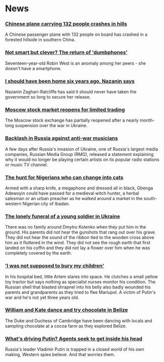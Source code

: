 # News
### [Chinese plane carrying 132 people crashes in hills](https://www.bbc.com/news/world-asia-china-60819760)
A Chinese passenger plane with 132 people on board has crashed in a forested hillside in southern China.
### [Not smart but clever? The return of 'dumbphones'](https://www.bbc.com/news/business-60763168)
Seventeen-year-old Robin West is an anomaly among her peers - she doesn't have a smartphone.
### [I should have been home six years ago, Nazanin says](https://www.bbc.com/news/uk-60819018)
Nazanin Zaghari-Ratcliffe has said it should never have taken the government so long to secure her release. 
### [Moscow stock market reopens for limited trading](https://www.bbc.com/news/business-60821258)
The Moscow stock exchange has partially reopened after a nearly month-long suspension over the war in Ukraine.
### [Backlash in Russia against anti-war musicians](https://www.bbc.com/news/world-europe-60814306)
A few days after Russia's invasion of Ukraine, one of Russia's largest media companies, Russian Media Group (RMG), released a statement explaining why it would no longer be playing certain artists on its popular radio stations or music TV channel. 
### [The hunt for Nigerians who can change into cats](https://www.bbc.com/news/world-africa-60749496)
Armed with a sharp knife, a megaphone and dressed all in black, Gbenga Adewoyin could have passed for a medieval witch hunter, a herbal salesman or an urban preacher as he walked around a market in the south-western Nigerian city of Ibadan. 
### [The lonely funeral of a young soldier in Ukraine](https://www.bbc.com/news/world-europe-60801586)
There was no family around Dmytro Kotenko when they put him in the ground. His parents did not hear the gunshots that rang out over his grave. They did not hear the sound of the ribbon tied to the wooden cross above him as it fluttered in the wind. They did not see the rough earth that first landed on his coffin and they did not lay a flower over him when he was completely covered by the earth.
### ['I was not supposed to bury my children'](https://www.bbc.com/news/world-europe-60814913)
In his hospital bed, little Artem stares into space. He clutches a small yellow toy tractor but says nothing as specialist nurses monitor his condition. The Russian shell that blasted shrapnel into his belly also badly wounded his parents and grandparents as they tried to flee Mariupol. A victim of Putin's war and he's not yet three years old.  
### [William and Kate dance and try chocolate in Belize](https://www.bbc.com/news/uk-60814541)
The Duke and Duchess of Cambridge have been dancing with locals and sampling chocolate at a cocoa farm as they explored Belize.
### [What's driving Putin? Agents seek to get inside his head](https://www.bbc.com/news/world-europe-60807134)
Russia's leader Vladimir Putin is trapped in a closed world of his own making, Western spies believe. And that worries them.
